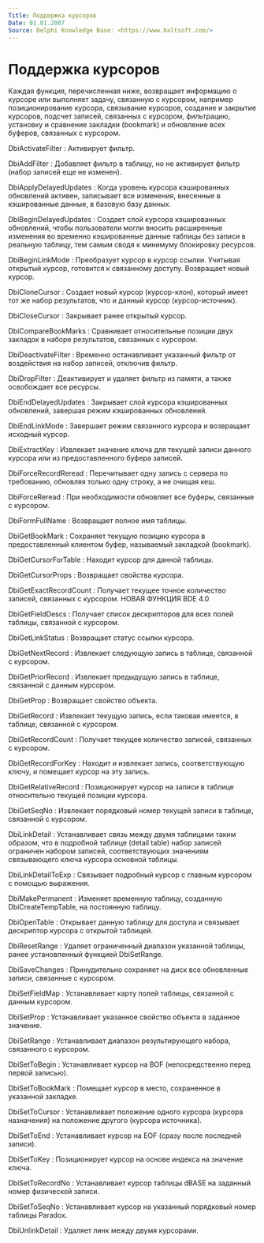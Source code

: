 ```yaml
---
Title: Поддержка курсоров
Date: 01.01.2007
Source: Delphi Knowledge Base: <https://www.baltsoft.com/>
---
```



Поддержка курсоров
==================

Каждая функция, перечисленная ниже, возвращает информацию о курсоре или выполняет задачу,
связанную с курсором, например позиционирование курсора,
связывание курсоров, создание и закрытие курсоров, подсчет записей, связанных с курсором,
фильтрацию, установку и сравнение закладки (bookmark)
и обновление всех буферов, связанных с курсором.

DbiActivateFilter
: Активирует фильтр.

DbiAddFilter
: Добавляет фильтр в таблицу, но не активирует фильтр (набор записей еще не изменен).

DbiApplyDelayedUpdates
: Когда уровень курсора кэшированных обновлений активен, записывает все изменения,
внесенные в кэшированные данные, в базовую базу данных.

DbiBeginDelayedUpdates
: Создает слой курсора кэшированных обновлений,
чтобы пользователи могли вносить расширенные изменения
во временно кэшированные данные таблицы без записи в реальную таблицу,
тем самым сводя к минимуму блокировку ресурсов.

DbiBeginLinkMode
: Преобразует курсор в курсор ссылки.
Учитывая открытый курсор, готовится к связанному доступу.
Возвращает новый курсор.

DbiCloneCursor
: Создает новый курсор (курсор-клон), который имеет тот же набор результатов,
что и данный курсор (курсор-источник).

DbiCloseCursor
: Закрывает ранее открытый курсор.

DbiCompareBookMarks
: Сравнивает относительные позиции двух закладок в наборе результатов, связанных с курсором.

DbiDeactivateFilter
: Временно останавливает указанный фильтр от воздействия на набор записей, отключив фильтр.

DbiDropFilter
: Деактивирует и удаляет фильтр из памяти, а также освобождает все ресурсы.

DbiEndDelayedUpdates
: Закрывает слой курсора кэшированных обновлений, завершая режим кэшированных обновлений.

DbiEndLinkMode
: Завершает режим связанного курсора и возвращает исходный курсор.

DbiExtractKey
: Извлекает значение ключа для текущей записи данного курсора
или из предоставленного буфера записей.

DbiForceRecordReread
: Перечитывает одну запись с сервера по требованию, обновляя только одну строку,
а не очищая кеш.

DbiForceReread
: При необходимости обновляет все буферы, связанные с курсором.

DbiFormFullName
: Возвращает полное имя таблицы.

DbiGetBookMark
: Сохраняет текущую позицию курсора в предоставленный клиентом буфер,
называемый закладкой (bookmark).

DbiGetCursorForTable
: Находит курсор для данной таблицы.

DbiGetCursorProps
: Возвращает свойства курсора.

DbiGetExactRecordCount
: Получает текущее точное количество записей, связанных с курсором.
НОВАЯ ФУНКЦИЯ BDE 4.0

DbiGetFieldDescs
: Получает список дескрипторов для всех полей таблицы, связанной с курсором.

DbiGetLinkStatus
: Возвращает статус ссылки курсора.

DbiGetNextRecord
: Извлекает следующую запись в таблице, связанной с курсором.

DbiGetPriorRecord
: Извлекает предыдущую запись в таблице, связанной с данным курсором.

DbiGetProp
: Возвращает свойство объекта.

DbiGetRecord
: Извлекает текущую запись, если таковая имеется, в таблице, связанной с курсором.

DbiGetRecordCount
: Получает текущее количество записей, связанных с курсором.

DbiGetRecordForKey
: Находит и извлекает запись, соответствующую ключу, и помещает курсор на эту запись.

DbiGetRelativeRecord
: Позиционирует курсор на записи в таблице относительно текущей позиции курсора.

DbiGetSeqNo
: Извлекает порядковый номер текущей записи в таблице, связанной с курсором.

DbiLinkDetail
: Устанавливает связь между двумя таблицами таким образом,
что в подробной таблице (detail table) набор записей ограничен набором записей,
соответствующих значениям связывающего ключа курсора основной таблицы.

DbiLinkDetailToExp
: Связывает подробный курсор с главным курсором с помощью выражения.

DbiMakePermanent
: Изменяет временную таблицу, созданную DbiCreateTempTable, на постоянную таблицу.

DbiOpenTable
: Открывает данную таблицу для доступа и связывает дескриптор курсора с открытой таблицей.

DbiResetRange
: Удаляет ограниченный диапазон указанной таблицы, ранее установленный функцией DbiSetRange.

DbiSaveChanges
: Принудительно сохраняет на диск все обновленные записи, связанные с курсором.

DbiSetFieldMap
: Устанавливает карту полей таблицы, связанной с данным курсором.

DbiSetProp
: Устанавливает указанное свойство объекта в заданное значение.

DbiSetRange
: Устанавливает диапазон результирующего набора, связанного с курсором.

DbiSetToBegin
: Устанавливает курсор на BOF (непосредственно перед первой записью).

DbiSetToBookMark
: Помещает курсор в место, сохраненное в указанной закладке.

DbiSetToCursor
: Устанавливает положение одного курсора (курсора назначения)
на положение другого (курсора источника).

DbiSetToEnd
: Устанавливает курсор на EOF (сразу после последней записи).

DbiSetToKey
: Позиционирует курсор на основе индекса на значение ключа.

DbiSetToRecordNo
: Устанавливает курсор таблицы dBASE на заданный номер физической записи.

DbiSetToSeqNo
: Устанавливает курсор на указанный порядковый номер таблицы Paradox.

DbiUnlinkDetail
: Удаляет линк между двумя курсорами.
